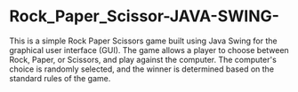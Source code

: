 # Rock_Paper_Scissor-JAVA-SWING-
This is a simple Rock Paper Scissors game built using Java Swing for the graphical user interface (GUI). The game allows a player to choose between Rock, Paper, or Scissors, and play against the computer. The computer's choice is randomly selected, and the winner is determined based on the standard rules of the game.
